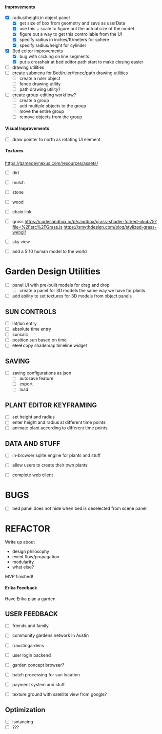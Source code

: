 #### Improvements
- [x] radius/height in object panel
    - [x] get size of box from geometry and save as userData
    - [x] use this + scale to figure out the actual size of the model
    - [x] figure out a way to get this controllable from the UI
    - [x] specify radius in inches/ft/meters for sphere
    - [x] specify radius/height for cylinder

- [x] Bed editor improvements
    - [x] bug with clicking on line segments
    - [x] put a crosshair at bed editor path start to make closing easier

- [ ] drawing utilities
- [ ] create submenu for Bed/ruler/fence/path drawing utilities
    - [ ] create a ruler object
    - [ ] fence drawing utility
    - [ ] path drawing utility?

- [ ] create group-editing workflow?
    - [ ] create a group
    - [ ] add multiple objects to the group
    - [ ] move the entire group
    - [ ] remove objects from the group

#### Visual Improvements

- [ ] draw pointer to north as rotating UI element

##### Textures
https://gamedevnexus.com/resources/assets/
- [ ] dirt
- [ ] mulch
- [ ] stone
- [ ] wood
- [ ] chain link

- [ ] grass
https://codesandbox.io/p/sandbox/grass-shader-forked-okub75?file=%2Fsrc%2FGrass.js
https://smythdesign.com/blog/stylized-grass-webgl/
- [ ] sky view

- [ ] add a 5'10 human model to the world

# Garden Design Utilities
- [ ] panel UI with pre-built models for drag and drop
    - [ ] create a panel for 3D models the same way we have for plants
- [ ] add ability to set textures for 3D models from object panels

## SUN CONTROLS
- [ ] lat/lon entry
- [ ] absolute time entry
- [ ] suncalc
- [ ] position sun based on time
- [ ] ~~steal~~ copy shademap timeline widget

## SAVING
- [ ] saving configurations as json
    - [ ] autosave feature
    - [ ] export
    - [ ] load

## PLANT EDITOR KEYFRAMING
- [ ] set height and radius
- [ ] enter height and radius at different time points
- [ ] animate plant according to different time points
    
## DATA AND STUFF
- [ ] in-browser sqlite engine for plants and stuff
- [ ] allow users to create their own plants

- [ ] complete web client

# BUGS
- [ ] bed panel does not hide when bed is deselected from scene panel

# REFACTOR


Write up about 
- design philosophy
- event flow/propagation
- modularity
- what else?

MVP finished!


#### Erika Feedback
Have Erika plan a garden

## USER FEEDBACK
- [ ] friends and family
- [ ] community gardens network in Austin
- [ ] r/austingardens


- [ ] user login backend
- [ ] garden concept browser?
- [ ] batch processing for sun location
- [ ] payment system and stuff
- [ ] texture ground with satellite view from google?

## Optimization
- [ ] isntancing
- [ ] ???